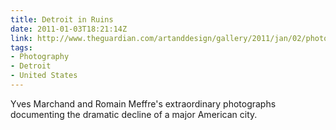 ```yaml
---
title: Detroit in Ruins
date: 2011-01-03T18:21:14Z
link: http://www.theguardian.com/artanddesign/gallery/2011/jan/02/photography-detroit
tags:
- Photography
- Detroit
- United States
---
```

Yves Marchand and Romain Meffre's extraordinary photographs documenting the dramatic decline of a major American city.
